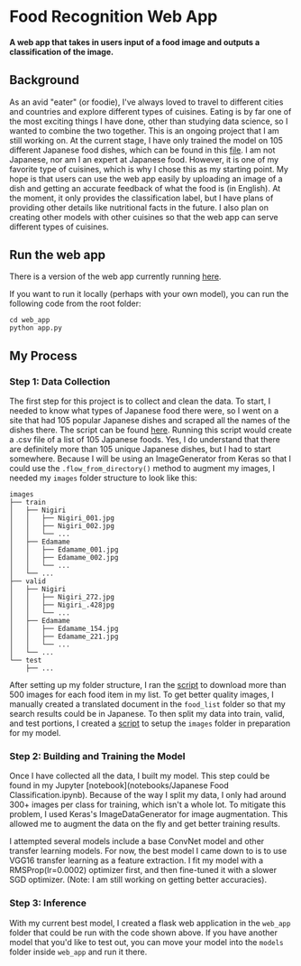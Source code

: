 # Food Recognition Web App
#### A web app that takes in users input of a food image and outputs a classification of the image.

## Background

As an avid "eater" (or foodie), I've always loved to travel to different cities and countries and explore different types of cuisines. Eating is by far one of the most exciting things I have done, other than studying data science, so I wanted to combine the two together. This is an ongoing project that I am still working on. At the current stage, I have only trained the model on 105 different Japanese food dishes, which can be found in this [file](food_list/jap_translate.json). I am not Japanese, nor am I an expert at Japanese food. However, it is one of my favorite type of cuisines, which is why I chose this as my starting point. My hope is that users can use the web app easily by uploading an image of a dish and getting an accurate feedback of what the food is (in English). At the moment, it only provides the classification label, but I have plans of providing other details like nutritional facts in the future. I also plan on creating other models with other cuisines so that the web app can serve different types of cuisines.

## Run the web app

There is a version of the web app currently running [here](link).

If you want to run it locally (perhaps with your own model), you can run the following code from the root folder:
```
cd web_app
python app.py
```

## My Process

### Step 1: Data Collection

The first step for this project is to collect and clean the data. To start, I needed to know what types of Japanese food there were, so I went on a site that had 105 popular Japanese dishes and scraped all the names of the dishes there. The script can be found [here](scripts/create_jap_list.py). Running this script would create a .csv file of a list of 105 Japanese foods. Yes, I do understand that there are definitely more than 105 unique Japanese dishes, but I had to start somewhere. Because I will be using an ImageGenerator from Keras so that I could use the `.flow_from_directory()` method to augment my images, I needed my `images` folder structure to look like this:
```
images
├── train
│   ├── Nigiri
│   │   ├── Nigiri_001.jpg
│   │   ├── Nigiri_002.jpg
│   │   └── ...
│   ├── Edamame
│   │   ├── Edamame_001.jpg
│   │   ├── Edamame_002.jpg
│   │   └── ...
│   └── ...    
├── valid
│   ├── Nigiri
│   │   ├── Nigiri_272.jpg
│   │   ├── Nigiri_.428jpg
│   │   └── ...
│   ├── Edamame
│   │   ├── Edamame_154.jpg
│   │   ├── Edamame_221.jpg
│   │   └── ...
│   └── ...          
└── test
    ├── ...                

```

After setting up my folder structure, I ran the [script](scripts/collect_jap_images.py) to download more than 500 images for each food item in my list. To get better quality images, I manually created a translated document in the `food_list` folder so that my search results could be in Japanese. To then split my data into train, valid, and test portions, I created a [script](scripts/setup_image_folder_structure.py) to setup the `images` folder in preparation for my model.

### Step 2: Building and Training the Model

Once I have collected all the data, I built my model. This step could be found in my Jupyter [notebook](notebooks/Japanese Food Classification.ipynb). Because of the way I split my data, I only had around 300+ images per class for training, which isn't a whole lot. To mitigate this problem, I used Keras's ImageDataGenerator for image augmentation. This allowed me to augment the data on the fly and get better training results.

I attempted several models include a base ConvNet model and other transfer learning models. For now, the best model I came down to is to use VGG16 transfer learning as a feature extraction. I fit my model with a RMSProp(lr=0.0002) optimizer first, and then fine-tuned it with a slower SGD optimizer. (Note: I am still working on getting better accuracies).

### Step 3: Inference

With my current best model, I created a flask web application in the `web_app` folder that could be run with the code shown above. If you have another model that you'd like to test out, you can move your model into the `models` folder inside `web_app` and run it there.
